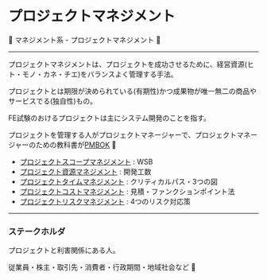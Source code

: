 # プロジェクトマネジメント

:dog: マネジメント系 - プロジェクトマネジメント :dog:

---

プロジェクトマネジメントは、プロジェクトを成功させるために、経営資源(ヒト・モノ・カネ・チエ)をバランスよく管理する手法。

プロジェクトとは期限が決められている(有期性)かつ成果物が唯一無二の商品やサービスでる(独自性)もの。

FE試験のおけるプロジェクトは主にシステム開発のことを指す。

プロジェクトを管理する人がプロジェクトマネージャーで、プロジェクトマネージャーのための教科書が[PMBOK](PMBOK.md) :dog:

- [プロジェクトスコープマネジメント](p_scope_m.md) : WSB
- [プロジェクト資源マネジメント](p_resource_m.md) : 開発工数
- [プロジェクトタイムマネジメント](p_time_m.md) : クリティカルパス・3つの図
- [プロジェクトコストマネジメント](p_cost_m.md) : 見積・ファンクションポイント法
- [プロジェクトリスクマネジメント](p_risk_m.md) : 4つのリスク対応策

---

### ステークホルダ

プロジェクトと利害関係にある人。

従業員・株主・取引先・消費者・行政期間・地域社会など :dog:

